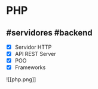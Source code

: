 
# PHP
## #servidores #backend 
-  [x] Servidor HTTP
-  [x] API REST Server
-  [x] POO
-  [x] Frameworks  

![[php.png]]